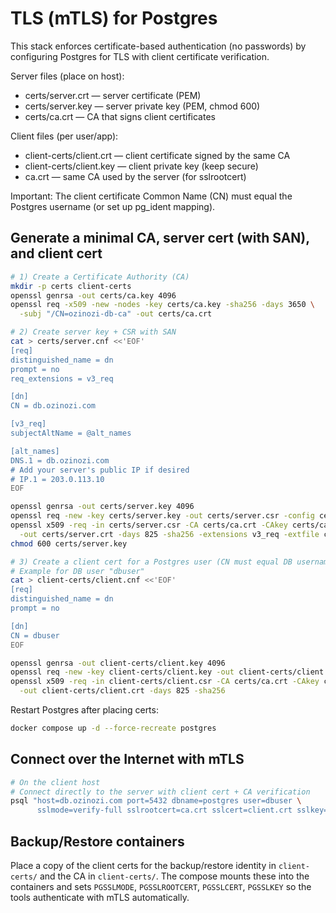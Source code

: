 # TLS (mTLS) for Postgres

This stack enforces certificate-based authentication (no passwords) by configuring Postgres for TLS with client certificate verification.

Server files (place on host):
- certs/server.crt — server certificate (PEM)
- certs/server.key — server private key (PEM, chmod 600)
- certs/ca.crt — CA that signs client certificates

Client files (per user/app):
- client-certs/client.crt — client certificate signed by the same CA
- client-certs/client.key — client private key (keep secure)
- ca.crt — same CA used by the server (for sslrootcert)

Important: The client certificate Common Name (CN) must equal the Postgres username (or set up pg_ident mapping).

## Generate a minimal CA, server cert (with SAN), and client cert

```bash
# 1) Create a Certificate Authority (CA)
mkdir -p certs client-certs
openssl genrsa -out certs/ca.key 4096
openssl req -x509 -new -nodes -key certs/ca.key -sha256 -days 3650 \
  -subj "/CN=ozinozi-db-ca" -out certs/ca.crt

# 2) Create server key + CSR with SAN
cat > certs/server.cnf <<'EOF'
[req]
distinguished_name = dn
prompt = no
req_extensions = v3_req

[dn]
CN = db.ozinozi.com

[v3_req]
subjectAltName = @alt_names

[alt_names]
DNS.1 = db.ozinozi.com
# Add your server's public IP if desired
# IP.1 = 203.0.113.10
EOF

openssl genrsa -out certs/server.key 4096
openssl req -new -key certs/server.key -out certs/server.csr -config certs/server.cnf
openssl x509 -req -in certs/server.csr -CA certs/ca.crt -CAkey certs/ca.key -CAcreateserial \
  -out certs/server.crt -days 825 -sha256 -extensions v3_req -extfile certs/server.cnf
chmod 600 certs/server.key

# 3) Create a client cert for a Postgres user (CN must equal DB username)
# Example for DB user "dbuser"
cat > client-certs/client.cnf <<'EOF'
[req]
distinguished_name = dn
prompt = no

[dn]
CN = dbuser
EOF

openssl genrsa -out client-certs/client.key 4096
openssl req -new -key client-certs/client.key -out client-certs/client.csr -config client-certs/client.cnf
openssl x509 -req -in client-certs/client.csr -CA certs/ca.crt -CAkey certs/ca.key \
  -out client-certs/client.crt -days 825 -sha256
```

Restart Postgres after placing certs:

```bash
docker compose up -d --force-recreate postgres
```

## Connect over the Internet with mTLS

```bash
# On the client host
# Connect directly to the server with client cert + CA verification
psql "host=db.ozinozi.com port=5432 dbname=postgres user=dbuser \
      sslmode=verify-full sslrootcert=ca.crt sslcert=client.crt sslkey=client.key"
```

## Backup/Restore containers

Place a copy of the client certs for the backup/restore identity in `client-certs/` and the CA in `client-certs/`. The compose mounts these into the containers and sets `PGSSLMODE`, `PGSSLROOTCERT`, `PGSSLCERT`, `PGSSLKEY` so the tools authenticate with mTLS automatically.
